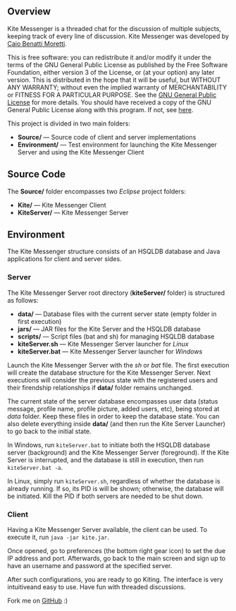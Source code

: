 ## Overview

Kite Messenger is a threaded chat for the discussion of multiple subjects, keeping track of every line of discussion. Kite Messenger was developed by [Caio Benatti Moretti](http://www.moretticb.com).

This is free software: you can redistribute it and/or modify it under the terms of the GNU General Public License as published by the Free Software Foundation, either version 3 of the License, or (at your option) any later version. This is distributed in the hope that it will be useful, but WITHOUT ANY WARRANTY; without even the implied warranty of MERCHANTABILITY or FITNESS FOR A PARTICULAR PURPOSE. See the [GNU General Public License](http://www.gnu.org/licenses/) for more details. You should have received a copy of the GNU General Public License along with this program. If not, see [here](http://www.gnu.org/licenses/).

This project is divided in two main folders:

* **Source/** &mdash; Source code of client and server implementations
* **Environment/** &mdash; Test environment for launching the Kite Messenger Server and using the Kite Messenger Client

## Source Code

The **Source/** folder encompasses two *Eclipse* project folders:

* **Kite/** &mdash; Kite Messenger Client
* **KiteServer/** &mdash; Kite Messenger Server

## Environment

The Kite Messenger structure consists of an HSQLDB database and Java applications for client and server sides.

### Server 

The Kite Messenger Server root directory (**kiteServer/** folder) is structured as follows:

* **data/** &mdash; Database files with the current server state (empty folder in first execution)
* **jars/** &mdash; JAR files for the Kite Server and the HSQLDB database
* **scripts/** &mdash; Script files (bat and sh) for managing HSQLDB database
* **kiteServer.sh** &mdash; Kite Messenger Server launcher for *Linux*
* **kiteServer.bat** &mdash; Kite Messenger Server launcher for *Windows*

Launch the Kite Messenger Server with the *sh* or *bat* file. The first execution will create the database structure for the Kite Messenger Server. Next executions will consider the previous state with the registered users and their firendship relationships if **data/** folder remains unchanged.

The current state of the server database encompasses user data (status message, profile name, profile picture, added users, etc), being stored at *data* folder. Keep these files in order to keep the database state. You can also delete everything inside **data/** (and then run the Kite Server Launcher) to go back to the initial state.

In Windows, run `kiteServer.bat` to initiate both the HSQLDB database server (background) and the Kite Messenger Server (foreground). If the Kite Server is interrupted, and the database is still in execution, then run `kiteServer.bat -a`.

In Linux, simply run `kiteServer.sh`, regardless of whether the database is already running. If so, its PID is will be shown; otherwise, the database will be initiated. Kill the PID if both servers are needed to be shut down.

### Client

Having a Kite Messenger Server available, the client can be used. To execute it, run `java -jar kite.jar`.

Once opened, go to preferences (the bottom right gear icon) to set the due IP address and port. Afterwards, go back to the main screen and sign up to have an username and password at the specified server.

After such configurations, you are ready to go Kiting. The interface is very intuitiveand easy to use. Have fun with threaded discussions.


Fork me on [GitHub](http://github.com/moretticb/Kite/tree/master/Source/Kite) :)
